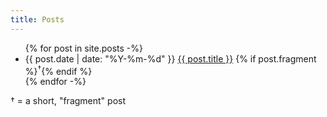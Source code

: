 ```yaml
---
title: Posts
---
```

<ul class="posts">
    {% for post in site.posts -%}
        <li>
            <time pubdate="pubdate" datetime="{{ post.date | date: "%Y-%m-%d" }}">{{ post.date | date: "%Y-%m-%d" }}</time>
            <a href="{{ post.url | prepend: site.baseurl }}">{{ post.title }}</a>
            {% if post.fragment %}<sup class="fragment">†</sup>{% endif %}
        </li>
    {% endfor -%}
</ul>
<span class="explanation">† = a short, "fragment" post</span>
